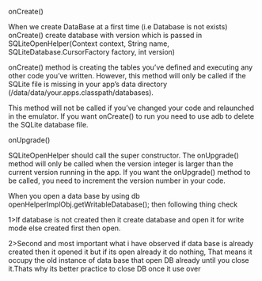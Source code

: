 onCreate()

When we create DataBase at a first time (i.e Database is not exists) onCreate() create database with version which is passed in  SQLiteOpenHelper(Context context, String name, SQLiteDatabase.CursorFactory factory, int version)

onCreate() method is creating the tables you’ve defined and executing any other code you’ve written. However, this method will only be called if the SQLite file is missing in your app’s data directory (/data/data/your.apps.classpath/databases).

This method will not be called if you’ve changed your code and relaunched in the emulator. If you want onCreate() to run you need to use adb to delete the SQLite database file.

onUpgrade()

SQLiteOpenHelper should call the super constructor.
The onUpgrade() method will only be called when the version integer is larger than the current version running in the app.
If you want the onUpgrade() method to be called, you need to increment the version number in your code.

When you open a data base by using db  openHelperImplObj.getWritableDatabase(); then following thing check

1>If database is not created then it create database and open it for write mode else created first then open.

2>Second and most important what i have observed if data base is already created then it opened it but if its open already it do nothing, That means it occupy the old instance of data base that open DB already until you close it.Thats why its better practice to close DB once it use over

